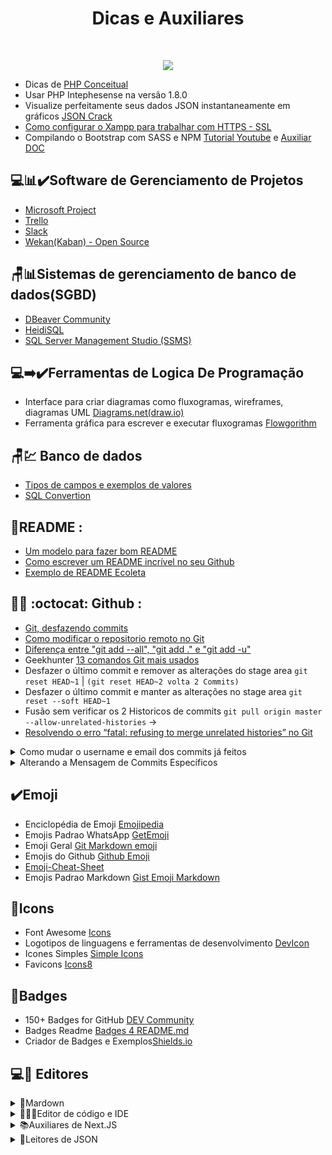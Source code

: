 
<h1 align="center">Dicas e Auxiliares</h1>

<br/>
<p align="center">
<img src="https://img.shields.io/badge/-GERAL-informational"/>
</p>

 - Dicas de [PHP Conceitual](https://github.com/maniero/SOpt/blob/master/PHP/Conceptual.md)
 - Usar PHP Intephesense na versão 1.8.0
 - Visualize perfeitamente seus dados JSON instantaneamente em gráficos [JSON Crack](https://jsoncrack.com/)
 - [Como configurar o Xampp para trabalhar com HTTPS - SSL](https://www.youtube.com/watch?v=0kvOQJj7gVk)
 - Compilando o Bootstrap com SASS e NPM [Tutorial Youtube](https://www.youtube.com/watch?v=VAet5wEoOWU&t) e [Auxiliar DOC](https://diegomariano.com/compilando-o-bootstrap-com-sass-e-npm/)

## 💻📊✔️Software de Gerenciamento de Projetos

- [Microsoft Project](https://project.microsoft.com/)
- [Trello](https://trello.com/)
- [Slack](https://slack.com/intl/pt-br)
- [Wekan(Kaban) - Open Source](https://github.com/wekan/wekan)


## 🪑📊Sistemas de gerenciamento de banco de dados(SGBD)

- [DBeaver Community](https://dbeaver.io/download/)
- [HeidiSQL](https://www.heidisql.com/download.php)
- [SQL Server Management Studio (SSMS)](https://learn.microsoft.com/en-us/sql/ssms/download-sql-server-management-studio-ssms?view=sql-server-ver16)


## 💻➡️✔️Ferramentas de Logica De Programação

- Interface para criar diagramas como fluxogramas, wireframes, diagramas UML [Diagrams.net(draw.io)](https://app.diagrams.net/)
- Ferramenta gráfica para escrever e executar fluxogramas  [Flowgorithm](http://www.flowgorithm.org/download/index.html)

## 🪑💹 Banco de dados
 
 - [Tipos de campos e exemplos de valores](http://www.fititnt.org/off/tipos-de-campos-e-exemplos-de-valores-empresas-em-sistemas-cnpj-cep.html)
 - [SQL Convertion](https://www.sqlines.com/online)
 
 
 ## 📄README :

- [Um modelo para fazer bom README](https://gist.github.com/lohhans/f8da0b147550df3f96914d3797e9fb89)
- [Como escrever um README incrível no seu Github](https://www.alura.com.br/artigos/escrever-bom-readme)
- [Exemplo de README Ecoleta](https://github.com/tgmarinho/README-ecoleta/blob/master/README.md)

 ## 👨‍💻	:octocat: Github :

- [Git, desfazendo commits](https://brorlandi.github.io/git-desfazendo-commits)
- [Como modificar o repositorio remoto no Git](https://wallacemaxters.com.br/blog/50/como-modificar-o-repositorio-remoto-no-git)
- [Diferença entre "git add --all", "git add ." e "git add -u"](https://pt.stackoverflow.com/questions/326160/diferen%C3%A7a-entre-git-add-all-git-add-e-git-add-u)
- Geekhunter [13 comandos Git mais usados](https://blog.geekhunter.com.br/comandos-git-mais-utilizados/#Git_add)
- Desfazer o último commit e remover as alterações do stage area `git reset HEAD~1` | `(git reset HEAD~2 volta 2 Commits)`
- Desfazer o último commit e manter as alterações no stage area  `git reset --soft HEAD~1`
- Fusão sem verificar os 2 Historicos de commits  `git pull origin master --allow-unrelated-histories` ->
- [Resolvendo o erro “fatal: refusing to merge unrelated histories” no Git](https://community.umbler.com/br/t/resolvendo-o-erro-fatal-refusing-to-merge-unrelated-histories-no-git/657)

<details>
  <summary>Como mudar o username e email dos commits já feitos</summary>
 <br>
<pre>
  <code class="language-git">
git filter-branch --env-filter '
EMAIL_ANTIGO="seu-email-antigo@example.com"
NOME_CORRETO="Nome correto"
EMAIL_CORRETO="seu-email-correto@example.com"
if [ "$GIT_COMMITTER_EMAIL" = "$EMAIL_ANTIGO" ]
then
    export GIT_COMMITTER_NAME="$NOME_CORRETO"
    export GIT_COMMITTER_EMAIL="$EMAIL_CORRETO"
fi
if [ "$GIT_AUTHOR_EMAIL" = "$EMAIL_ANTIGO" ]
then
    export GIT_AUTHOR_NAME="$NOME_CORRETO"
    export GIT_AUTHOR_EMAIL="$EMAIL_CORRETO"
fi
' --tag-name-filter cat -- --branches --tags
  </code>
</pre>

</details>
<details>
  <summary>Alterando a Mensagem de Commits Específicos</summary>
 <br>

### 1. Utilize o comando `git rebase -i HEAD~n`
Onde `n` é o número de commits a partir do HEAD que você quer incluir no rebase.

```sh
git rebase -i HEAD~3
```
### 2. Escolha o Commit para Editar
Encontre o commit cuja mensagem você deseja alterar e substitua pick por reword (ou r) e Salve e feche o editor, Exemplo:
```sh
reword abc1234 Mensagem antiga
pick def5678 Outro commit
pick ghi9012 Outro commit
```
### 3. Edite a Mensagem do Commit
O Git abrirá o editor novamente, desta vez para você editar a mensagem do commit especificado. Edite a mensagem conforme necessário, salve e feche o editor

### 4. Continue o Rebase
Após editar a mensagem, o rebase interativo continuará automaticamente. Se houver conflitos, você precisará resolvê-los antes de continuar.
```sh
git rebase --continue
```

### 5. Forçar o Push para o Repositório Remoto
Após completar o rebase, você precisará forçar o push para atualizar o repositório remoto com as mudanças.
```sh
git push --force
```


</details>
 

## ✔️Emoji

- Enciclopédia de Emoji [Emojipedia](https://emojipedia.org/)
- Emojis Padrao WhatsApp [GetEmoji](https://getemoji.com/)
- Emoji Geral [Git Markdown emoji](https://itinerant.tistory.com/60)
- Emojis do Github [Github Emoji](https://github.com/StylishThemes/GitHub-Dark/wiki/Emoji)
- [Emoji-Cheat-Sheet](https://github.com/ikatyang/emoji-cheat-sheet)
- Emojis Padrao Markdown [Gist Emoji Markdown](https://gist.github.com/rxaviers/7360908)
 
## 📍Icons

- Font Awesome [Icons](https://fontawesome.com/icons)
- Logotipos de linguagens e ferramentas de desenvolvimento [DevIcon](https://github.com/devicons/devicon/tree/master/icons)
- Icones Simples [Simple Icons](https://simpleicons.org/)
- Favicons [Icons8](https://icons8.com.br/icons/set/popular)

## 🔖Badges

- 150+ Badges for GitHub [DEV Community](https://dev.to/envoy_/150-badges-for-github-pnk)
- Badges Readme [Badges 4 README.md](https://github.com/alexandresanlim/Badges4-README.md-Profile)
- Criador de Badges e Exemplos[Shields.io](https://shields.io/)


## 💻🧾 Editores

<details>
  <summary>📌Mardown</summary>
 <br>

- Editor e Auxiliador Online de Markdown [Readme.SO](https://readme.so/pt/editor)
- Editor de Markdown no navegador [StackEdit](https://stackedit.io/)
- Editor Online [Dillinger](https://dillinger.io/)
- Editor de Markdown Software [Typora](https://typora.io/)
 
</details>


<details>
  <summary>👨🏻‍💻Editor de código e IDE</summary>
 <br>

- IDE abrangente para desenvolvedores .NET e C++ [Visual Studio 2022](https://visualstudio.microsoft.com/pt-br/vs/)
- Editor de Código-Fonte excelente para Web [Visual Studio Code](https://code.visualstudio.com/)
- Editor de texto [Notepad++](https://notepad-plus-plus.org/downloads/)
- Editor de Código-Fonte Multi-Plataforma [Sublime Text](https://www.sublimetext.com/)
- IDE Python [PyCharm](https://www.jetbrains.com/pt-br/pycharm/)
 
</details>

<details>
  <summary>📚Auxiliares de Next.JS</summary>
 <br>

- Authentication for Next.js [NextAuth.js ](https://next-auth.js.org/)
- Ferramenta de banco de dados ORM [Prisma.IO](https://www.prisma.io/) 
- Criar sua biblioteca de componentes [shadcn/ui](https://ui.shadcn.com/)
- Biblioteca de componentes para React [Chakra UI](https://chakra-ui.com/)
- Biblioteca de componentes para o framework CSS Tailwind CSS [daisyUI](https://daisyui.com/)
- Framework de CSS [Tailwind CSS](https://tailwindcss.com/)
- Coleção de componentes para criar e-mails [React Email](https://react.email/) 
 
</details>



<details>
  <summary>📍Leitores de JSON</summary>
 <br>

- JSON Crack [JSONCrack](https://jsoncrack.com)

</details>
